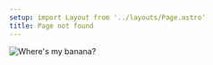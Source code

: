 ```yaml
---
setup: import Layout from '../layouts/Page.astro'
title: Page not found
---
```


![Where's my banana?](/img/chimp.png)

